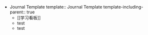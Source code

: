 - Journal Template
  template:: Journal Template
  template-including-parent:: true
	- [[学习看板]]
	- test
	- test